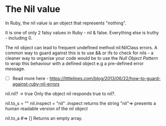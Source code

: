 # The Nil value

In Ruby, the nil value is an object that represents "nothing".

It is one of only 2 falsy values in Ruby - nil & false. Everything else is truthy - including 0.

The nil object can lead to frequent undefined method nil:NilClass errors. A common way to guard against this is to use && or ifs to check for nils - a cleaner way to organise your code would be to use the *Null Object Pattern* to wrap this behaviour with a defined object e.g a pre-defined error message.

-[ ] Read more here - https://littlelines.com/blog/2013/06/22/how-to-guard-against-ruby-nil-errors

nil.nil?               -> true
Only the object nil responds true to nil?.

nil.to_s = ""
nil.inspect = "nil" .inspect returns the string "nil"=> presents a human readable version of the nil object

nil.to_a   #=> []
Returns an empty array.